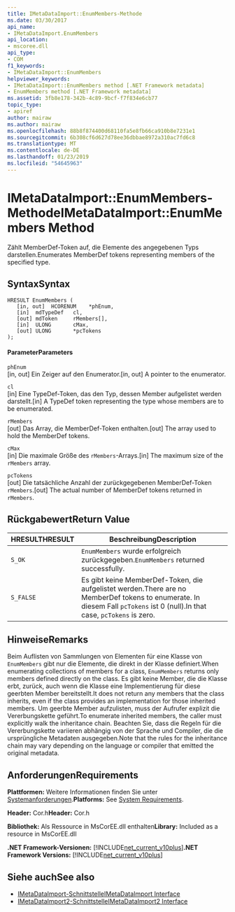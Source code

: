 ```yaml
---
title: IMetaDataImport::EnumMembers-Methode
ms.date: 03/30/2017
api_name:
- IMetaDataImport.EnumMembers
api_location:
- mscoree.dll
api_type:
- COM
f1_keywords:
- IMetaDataImport::EnumMembers
helpviewer_keywords:
- IMetaDataImport::EnumMembers method [.NET Framework metadata]
- EnumMembers method [.NET Framework metadata]
ms.assetid: 3fb8e178-342b-4c89-9bcf-f7f834e6cb77
topic_type:
- apiref
author: mairaw
ms.author: mairaw
ms.openlocfilehash: 88b8f874400d68110fa5e8fb66ca910b8e7231e1
ms.sourcegitcommit: 6b308cf6d627d78ee36dbbae8972a310ac7fd6c8
ms.translationtype: MT
ms.contentlocale: de-DE
ms.lasthandoff: 01/23/2019
ms.locfileid: "54645963"
---
```

# <a name="imetadataimportenummembers-method"></a><span data-ttu-id="04abe-102">IMetaDataImport::EnumMembers-Methode</span><span class="sxs-lookup"><span data-stu-id="04abe-102">IMetaDataImport::EnumMembers Method</span></span>
<span data-ttu-id="04abe-103">Zählt MemberDef-Token auf, die Elemente des angegebenen Typs darstellen.</span><span class="sxs-lookup"><span data-stu-id="04abe-103">Enumerates MemberDef tokens representing members of the specified type.</span></span>  
  
## <a name="syntax"></a><span data-ttu-id="04abe-104">Syntax</span><span class="sxs-lookup"><span data-stu-id="04abe-104">Syntax</span></span>  
  
```  
HRESULT EnumMembers (   
   [in, out]  HCORENUM    *phEnum,   
   [in]  mdTypeDef   cl,   
   [out] mdToken     rMembers[],   
   [in]  ULONG       cMax,   
   [out] ULONG       *pcTokens  
);  
```  
  
#### <a name="parameters"></a><span data-ttu-id="04abe-105">Parameter</span><span class="sxs-lookup"><span data-stu-id="04abe-105">Parameters</span></span>  
 `phEnum`  
 <span data-ttu-id="04abe-106">[in, out] Ein Zeiger auf den Enumerator.</span><span class="sxs-lookup"><span data-stu-id="04abe-106">[in, out] A pointer to the enumerator.</span></span>  
  
 `cl`  
 <span data-ttu-id="04abe-107">[in] Eine TypeDef-Token, das den Typ, dessen Member aufgelistet werden darstellt.</span><span class="sxs-lookup"><span data-stu-id="04abe-107">[in] A TypeDef token representing the type whose members are to be enumerated.</span></span>  
  
 `rMembers`  
 <span data-ttu-id="04abe-108">[out] Das Array, die MemberDef-Token enthalten.</span><span class="sxs-lookup"><span data-stu-id="04abe-108">[out] The array used to hold the MemberDef tokens.</span></span>  
  
 `cMax`  
 <span data-ttu-id="04abe-109">[in] Die maximale Größe des `rMembers`-Arrays.</span><span class="sxs-lookup"><span data-stu-id="04abe-109">[in] The maximum size of the `rMembers` array.</span></span>  
  
 `pcTokens`  
 <span data-ttu-id="04abe-110">[out] Die tatsächliche Anzahl der zurückgegebenen MemberDef-Token `rMembers`.</span><span class="sxs-lookup"><span data-stu-id="04abe-110">[out] The actual number of MemberDef tokens returned in `rMembers`.</span></span>  
  
## <a name="return-value"></a><span data-ttu-id="04abe-111">Rückgabewert</span><span class="sxs-lookup"><span data-stu-id="04abe-111">Return Value</span></span>  
  
|<span data-ttu-id="04abe-112">HRESULT</span><span class="sxs-lookup"><span data-stu-id="04abe-112">HRESULT</span></span>|<span data-ttu-id="04abe-113">Beschreibung</span><span class="sxs-lookup"><span data-stu-id="04abe-113">Description</span></span>|  
|-------------|-----------------|  
|`S_OK`|<span data-ttu-id="04abe-114">`EnumMembers` wurde erfolgreich zurückgegeben.</span><span class="sxs-lookup"><span data-stu-id="04abe-114">`EnumMembers` returned successfully.</span></span>|  
|`S_FALSE`|<span data-ttu-id="04abe-115">Es gibt keine MemberDef-Token, die aufgelistet werden.</span><span class="sxs-lookup"><span data-stu-id="04abe-115">There are no MemberDef tokens to enumerate.</span></span> <span data-ttu-id="04abe-116">In diesem Fall `pcTokens` ist 0 (null).</span><span class="sxs-lookup"><span data-stu-id="04abe-116">In that case, `pcTokens` is zero.</span></span>|  
  
## <a name="remarks"></a><span data-ttu-id="04abe-117">Hinweise</span><span class="sxs-lookup"><span data-stu-id="04abe-117">Remarks</span></span>  
 <span data-ttu-id="04abe-118">Beim Auflisten von Sammlungen von Elementen für eine Klasse von `EnumMembers` gibt nur die Elemente, die direkt in der Klasse definiert.</span><span class="sxs-lookup"><span data-stu-id="04abe-118">When enumerating collections of members for a class, `EnumMembers` returns only members defined directly on the class.</span></span> <span data-ttu-id="04abe-119">Es gibt keine Member, die die Klasse erbt, zurück, auch wenn die Klasse eine Implementierung für diese geerbten Member bereitstellt.</span><span class="sxs-lookup"><span data-stu-id="04abe-119">It does not return any members that the class inherits, even if the class provides an implementation for those inherited members.</span></span> <span data-ttu-id="04abe-120">Um geerbte Member aufzulisten, muss der Aufrufer explizit die Vererbungskette geführt.</span><span class="sxs-lookup"><span data-stu-id="04abe-120">To enumerate inherited members, the caller must explicitly walk the inheritance chain.</span></span> <span data-ttu-id="04abe-121">Beachten Sie, dass die Regeln für die Vererbungskette variieren abhängig von der Sprache und Compiler, die die ursprüngliche Metadaten ausgegeben.</span><span class="sxs-lookup"><span data-stu-id="04abe-121">Note that the rules for the inheritance chain may vary depending on the language or compiler that emitted the original metadata.</span></span>  
  
## <a name="requirements"></a><span data-ttu-id="04abe-122">Anforderungen</span><span class="sxs-lookup"><span data-stu-id="04abe-122">Requirements</span></span>  
 <span data-ttu-id="04abe-123">**Plattformen:** Weitere Informationen finden Sie unter [Systemanforderungen](../../../../docs/framework/get-started/system-requirements.md).</span><span class="sxs-lookup"><span data-stu-id="04abe-123">**Platforms:** See [System Requirements](../../../../docs/framework/get-started/system-requirements.md).</span></span>  
  
 <span data-ttu-id="04abe-124">**Header:** Cor.h</span><span class="sxs-lookup"><span data-stu-id="04abe-124">**Header:** Cor.h</span></span>  
  
 <span data-ttu-id="04abe-125">**Bibliothek:** Als Ressource in MsCorEE.dll enthalten</span><span class="sxs-lookup"><span data-stu-id="04abe-125">**Library:** Included as a resource in MsCorEE.dll</span></span>  
  
 <span data-ttu-id="04abe-126">**.NET Framework-Versionen:** [!INCLUDE[net_current_v10plus](../../../../includes/net-current-v10plus-md.md)]</span><span class="sxs-lookup"><span data-stu-id="04abe-126">**.NET Framework Versions:** [!INCLUDE[net_current_v10plus](../../../../includes/net-current-v10plus-md.md)]</span></span>  
  
## <a name="see-also"></a><span data-ttu-id="04abe-127">Siehe auch</span><span class="sxs-lookup"><span data-stu-id="04abe-127">See also</span></span>
- [<span data-ttu-id="04abe-128">IMetaDataImport-Schnittstelle</span><span class="sxs-lookup"><span data-stu-id="04abe-128">IMetaDataImport Interface</span></span>](../../../../docs/framework/unmanaged-api/metadata/imetadataimport-interface.md)
- [<span data-ttu-id="04abe-129">IMetaDataImport2-Schnittstelle</span><span class="sxs-lookup"><span data-stu-id="04abe-129">IMetaDataImport2 Interface</span></span>](../../../../docs/framework/unmanaged-api/metadata/imetadataimport2-interface.md)
